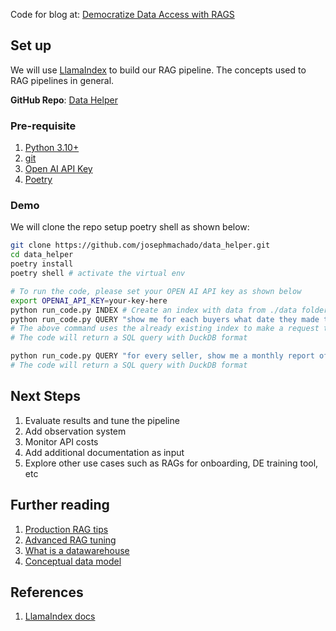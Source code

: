 Code for blog at: [Democratize Data Access with RAGS](https://www.startdataengineering.com/post/data-democratize-llm/)

## Set up

We will use [LlamaIndex](https://docs.llamaindex.ai/en/stable/) to build our RAG pipeline. The concepts used to RAG pipelines in general.

**GitHub Repo**: [Data Helper](https://github.com/josephmachado/data_helper/tree/main)

### Pre-requisite

1. [Python 3.10+](https://www.python.org/downloads/)
2. [git](https://git-scm.com/)
3. [Open AI API Key](https://platform.openai.com/api-keys)
4. [Poetry](https://python-poetry.org/docs/#installing-with-the-official-installer)

### Demo

We will clone the repo setup poetry shell as shown below:

```bash
git clone https://github.com/josephmachado/data_helper.git
cd data_helper
poetry install
poetry shell # activate the virtual env

# To run the code, please set your OPEN AI API key as shown below
export OPENAI_API_KEY=your-key-here
python run_code.py INDEX # Create an index with data from ./data folder
python run_code.py QUERY "show me for each buyers what date they made their first purchase"
# The above command uses the already existing index to make a request to LLM API to get results
# The code will return a SQL query with DuckDB format

python run_code.py QUERY "for every seller, show me a monthly report of the number of unique products that they sold, avg cost per product, max/min value of product purchased that month"
# The code will return a SQL query with DuckDB format
```

## Next Steps

1. Evaluate results and tune the pipeline
2. Add observation system
3. Monitor API costs
4. Add additional documentation as input
5. Explore other use cases such as RAGs for onboarding, DE training tool, etc

## Further reading

1. [Production RAG tips](https://www.youtube.com/watch?v=Zj5RCweUHIk)
2. [Advanced RAG tuning](https://docs.llamaindex.ai/en/stable/optimizing/production_rag/)
3. [What is a datawarehouse](https://www.startdataengineering.com/post/what-is-a-data-warehouse/)
4. [Conceptual data model](https://www.startdataengineering.com/post/n-steps-avoid-messy-dw/#21-understand-the-business)

## References

1. [LlamaIndex docs](https://docs.llamaindex.ai/en/stable/)